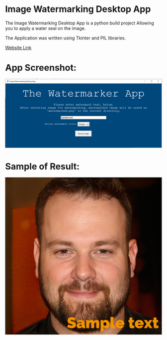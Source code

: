 
# Image Watermarking Desktop App

The Image Watermarking Desktop App is a  python build project Allowing you to apply a water seal on the image.

The Application was written using Tkinter and PIL libraries.


[Website Link](https://yan-shkleinik.herokuapp.com/)

# App Screenshot:

![alt text](https://github.com/YanShkl/Image_Watermarking_Desktop_App/blob/master/window%20sample.png?raw=true)

# Sample of Result:

![alt text](https://github.com/YanShkl/Image_Watermarking_Desktop_App/blob/master/watermarked.png?raw=true)
